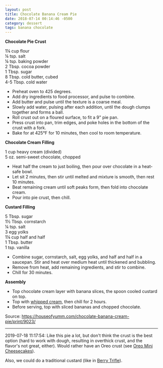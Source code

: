 ```yaml
---
layout: post
title: Chocolate Banana Cream Pie
date: 2018-07-14 00:14:46 -0500
category: dessert
tags: banana chocolate
---
```

<strong>Chocolate Pie Crust</strong>
  
1¼ cup flour  
¼ tsp. salt  
¼ tsp. baking powder  
2 Tbsp. cocoa powder  
1 Tbsp. sugar  
8 Tbsp. cold butter, cubed  
4-5 Tbsp. cold water  
<ul>
 	<li>Preheat oven to 425 degrees.</li>
 	<li>Add dry ingredients to food processor, and pulse to combine.</li>
 	<li>Add butter and pulse until the texture is a coarse meal.</li>
 	<li>Slowly add water, pulsing after each addition, until the dough clumps together and forms a ball.</li>
 	<li>Roll crust out on a floured surface, to fit a 9" pie pan.</li>
 	<li>Press crust into pan, trim edges, and poke holes in the bottom of the crust with a fork.</li>
 	<li>Bake for at 425°F for 10 minutes, then cool to room temperature.</li>
</ul>
<strong>Chocolate Cream Filling</strong>
  
1 cup heavy cream (divided)  
5 oz. semi-sweet chocolate, chopped  
<ul>
 	<li>Heat half the cream to just boiling, then pour over chocolate in a heat-safe bowl.</li>
 	<li>Let sit 2 minutes, then stir until melted and mixture is smooth, then rest 10 minutes.</li>
 	<li>Beat remaining cream until soft peaks form, then fold into chocolate cream.</li>
 	<li>Pour into pie crust, then chill.</li>
</ul>
<strong>Custard Filling</strong>
  
5 Tbsp. sugar  
1½ Tbsp. cornstarch  
¼ tsp. salt  
3 egg yolks  
1¼ cup half and half  
1 Tbsp. butter  
1 tsp. vanilla  
<ul>
 	<li>Combine sugar, cornstarch, salt, egg yolks, and half and half in a saucepan. Stir and heat over medium heat until thickened and bubbling.</li>
 	<li>Remove from heat, add remaining ingredients, and stir to combine.</li>
 	<li>Chill for 30 minutes.</li>
</ul>
<strong>Assembly</strong>
<ul>
 	<li>Top chocolate cream layer with banana slices, the spoon cooled custard on top.</li>
 	<li>Top with <a href="http://tfsh.us/memory/2018/07/14/whipped-cream/">whipped cream</a>, then chill for 2 hours.</li>
 	<li>Before serving, top with sliced bananas and chopped chocolate.</li>
</ul>
Source: <a href="https://houseofyumm.com/chocolate-banana-cream-pie/print/9023/">https://houseofyumm.com/chocolate-banana-cream-pie/print/9023/</a>

---

2019-07-18 11:17:54: Like this pie a lot, but don't think the crust is the best
option (hard to work with dough, resulting in overthick crust, and the flavor's not
great, either).  Would rather have an Oreo crust (see <a href="https://tfsh.us/memory/2019/04/16/oreo-mini-cheesecakes/">Oreo Mini Cheesecakes</a>).

Also, we could do a traditional custard (like in <a href="https://tfsh.us/memory/1969/12/31/berry-trifle/">Berry Trifle</a>).
